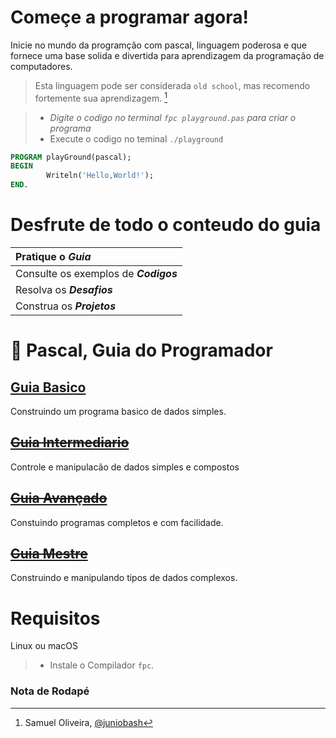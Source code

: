 # Começe a programar agora!  
Inicie no mundo da programção com pascal, linguagem poderosa e que fornece uma base solida e divertida para aprendizagem da programação de computadores.    
> Esta linguagem pode ser considerada `old school`, mas recomendo fortemente sua aprendizagem. [^author]

> * _Digite o codigo no terminal `fpc playground.pas` para criar o programa_ 
> * Execute o codigo no teminal `./playground`

~~~pascal
PROGRAM playGround(pascal);
BEGIN   
        Writeln('Hello,World!');
END.    
~~~

# Desfrute de todo o conteudo do guia
| Pratique o _**Guia**_              |  
|:---|
| Consulte os exemplos de _**Codigos**_   |  
| Resolva os _**Desafios**_          |
| Construa os _**Projetos**_         |

# :card_index: Pascal, Guia do Programador

## [Guia Basico](1-guia-basico/README.md)
Construindo um programa basico de dados simples.
## ~~[Guia Intermediario](2-guia-intermediario/README.md)~~
Controle e manipulacão de dados simples e compostos
## ~~[Guia Avançado](3-guia-avancado/README.md)~~
Constuindo programas completos e com facilidade.
## ~~[Guia Mestre](4-guia-mestre/README.md)~~
Construindo e manipulando tipos de dados complexos.   

# Requisitos
Linux ou macOS
> * Instale o Compilador `fpc`. 

### Nota de Rodapé
[^author]: Samuel Oliveira, [@juniobash](https://github.com/juniobash)